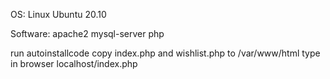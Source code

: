 OS:
Linux Ubuntu 20.10

Software:
apache2
mysql-server
php

run autoinstallcode
copy index.php and wishlist.php to /var/www/html
type in browser localhost/index.php
